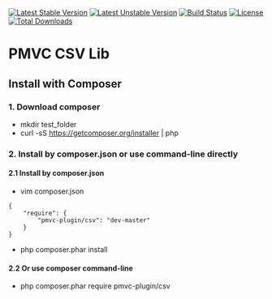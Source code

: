 [![Latest Stable Version](https://poser.pugx.org/pmvc-plugin/csv/v/stable)](https://packagist.org/packages/pmvc-plugin/csv) 
[![Latest Unstable Version](https://poser.pugx.org/pmvc-plugin/csv/v/unstable)](https://packagist.org/packages/pmvc-plugin/csv) 
[![Build Status](https://travis-ci.org/pmvc-plugin/csv.svg?branch=master)](https://travis-ci.org/pmvc-plugin/csv)
[![License](https://poser.pugx.org/pmvc-plugin/csv/license)](https://packagist.org/packages/pmvc-plugin/csv)
[![Total Downloads](https://poser.pugx.org/pmvc-plugin/csv/downloads)](https://packagist.org/packages/pmvc-plugin/csv) 

PMVC CSV Lib
===============

## Install with Composer
### 1. Download composer
   * mkdir test_folder
   * curl -sS https://getcomposer.org/installer | php

### 2. Install by composer.json or use command-line directly
#### 2.1 Install by composer.json
   * vim composer.json
```
{
    "require": {
        "pmvc-plugin/csv": "dev-master"
    }
}
```
   * php composer.phar install

#### 2.2 Or use composer command-line
   * php composer.phar require pmvc-plugin/csv


